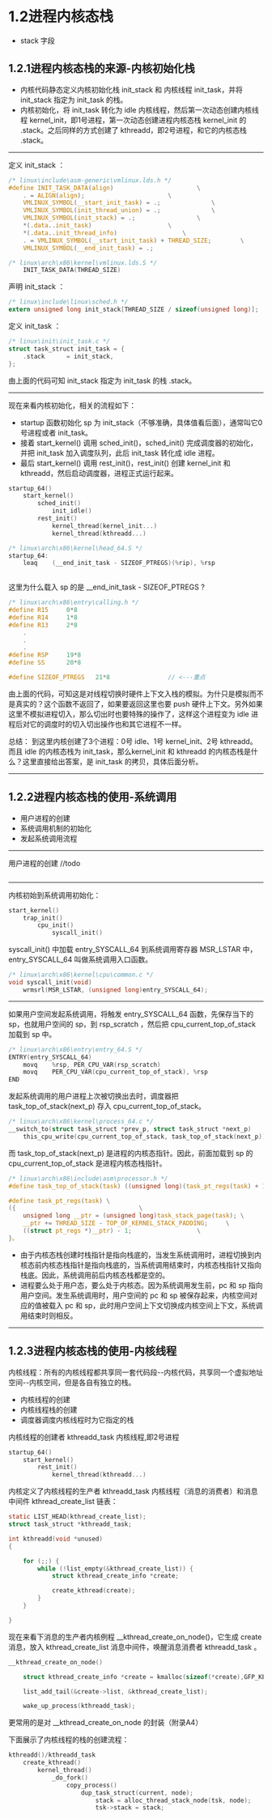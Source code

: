 # 1.2进程内核态栈
-  stack 字段
## 1.2.1进程内核态栈的来源-内核初始化栈
-   内核代码静态定义内核初始化栈 init_stack 和 内核线程 init_task，并将 init_stack 指定为 init_task 的栈。
-   内核初始化，将 init_task 转化为 idle 内核线程，然后第一次动态创建内核线程 kernel_init，即1号进程，第一次动态创建进程内核态栈 kernel_init 的 .stack。之后同样的方式创建了 kthreadd，即2号进程，和它的内核态栈 .stack。

--------------------------------------
定义 init_stack ：
```c
/* linux\include\asm-generic\vmlinux.lds.h */
#define INIT_TASK_DATA(align)						\
	. = ALIGN(align);						\
	VMLINUX_SYMBOL(__start_init_task) = .;				\
	VMLINUX_SYMBOL(init_thread_union) = .;				\
	VMLINUX_SYMBOL(init_stack) = .;					\
	*(.data..init_task)						\
	*(.data..init_thread_info)					\
	. = VMLINUX_SYMBOL(__start_init_task) + THREAD_SIZE;		\
	VMLINUX_SYMBOL(__end_init_task) = .;
```
```c
/* linux\arch\x86\kernel\vmlinux.lds.S */
	INIT_TASK_DATA(THREAD_SIZE)
```

声明 init_stack ：
```c
/* linux\include\linux\sched.h */
extern unsigned long init_stack[THREAD_SIZE / sizeof(unsigned long)];
```
定义 init_task ：
```c
/* linux\init\init_task.c */
struct task_struct init_task = {
	.stack		= init_stack,
};
```
由上面的代码可知 init_stack 指定为 init_task 的栈 .stack。

--------------------------------------
现在来看内核初始化，相关的流程如下：
-  startup 函数初始化 sp 为 init_stack（不够准确，具体值看后面），通常叫它0号进程或者 init_task。
-  接着 start_kernel() 调用 sched_init()，sched_init() 完成调度器的初始化，并把 init_task 加入调度队列，此后 init_task 转化成 idle 进程。
-  最后 start_kernel() 调用 rest_init()，rest_init() 创建 kernel_init 和 kthreadd，然后启动调度器，进程正式运行起来。


```c
startup_64()
	start_kernel()
		sched_init()
			init_idle()
		rest_init()
			kernel_thread(kernel_init...)
			kernel_thread(kthreadd...)

```
```c
/* linux\arch\x86\kernel\head_64.S */
startup_64:
	leaq	(__end_init_task - SIZEOF_PTREGS)(%rip), %rsp		
	
```
这里为什么载入 sp 的是 __end_init_task - SIZEOF_PTREGS ?
```c
/* linux\arch\x86\entry\calling.h */
#define R15		0*8
#define R14		1*8
#define R13		2*8
	.
	.
	.
#define RSP		19*8
#define SS		20*8

#define SIZEOF_PTREGS	21*8				// <---重点
```
由上面的代码，可知这是对线程切换时硬件上下文入栈的模拟。为什只是模拟而不是真实的？这个函数不返回了，如果要返回这里也要 push 硬件上下文。另外如果这里不模拟进程切入，那么切出时也要特殊的操作了，这样这个进程变为 idle 进程后对它的调度时的切入切出操作也和其它进程不一样。

总结：
到这里内核创建了3个进程：0号 idle、1号 kernel_init、2号 kthreadd。而且 idle 的内核态栈为 init_task，那么kernel_init 和 kthreadd 的内核态栈是什么？这里直接给出答案，是 init_task 的拷贝，具体后面分析。

------------------------------------------
## 1.2.2进程内核态栈的使用-系统调用
-    用户进程的创建
-    系统调用机制的初始化
-    发起系统调用流程
------------------------------------------
用户进程的创建
//todo
```c

```
------------------------------------------
内核初始到系统调用初始化：
```c
start_kernel()
	trap_init()
		cpu_init()
			syscall_init()
```
syscall_init() 中加载 entry_SYSCALL_64 到系统调用寄存器 MSR_LSTAR 中，entry_SYSCALL_64 叫做系统调用入口函数。
```c
/* linux\arch\x86\kernel\cpu\common.c */
void syscall_init(void)	
	wrmsrl(MSR_LSTAR, (unsigned long)entry_SYSCALL_64);
```
-------------------------------------------
如果用户空间发起系统调用，将触发 entry_SYSCALL_64 函数，先保存当下的 sp，也就用户空间的 sp，到 rsp_scratch ，然后把 cpu_current_top_of_stack 加载到 sp 中。
```c
/* linux\arch\x86\entry\entry_64.S */
ENTRY(entry_SYSCALL_64)
	movq	%rsp, PER_CPU_VAR(rsp_scratch)
	movq	PER_CPU_VAR(cpu_current_top_of_stack), %rsp		
END
``` 

发起系统调用的用户进程上次被切换出去时，调度器把 task_top_of_stack(next_p) 存入 cpu_current_top_of_stack。
```c
/* linux\arch\x86\kernel\process_64.c */
__switch_to(struct task_struct *prev_p, struct task_struct *next_p)
	this_cpu_write(cpu_current_top_of_stack, task_top_of_stack(next_p));
```

而 task_top_of_stack(next_p) 是进程的内核态指针。因此，前面加载到 sp 的 cpu_current_top_of_stack 是进程内核态栈指针。
```c
/* linux\arch\x86\include\asm\processor.h */
#define task_top_of_stack(task) ((unsigned long)(task_pt_regs(task) + 1))

#define task_pt_regs(task) \
({									\
	unsigned long __ptr = (unsigned long)task_stack_page(task);	\
	__ptr += THREAD_SIZE - TOP_OF_KERNEL_STACK_PADDING;		\
	((struct pt_regs *)__ptr) - 1;					\
}。
```

-   由于内核态栈创建时栈指针是指向栈底的，当发生系统调用时，进程切换到内核态前内核态栈指针是指向栈底的，当系统调用结束时，内核态栈指针又指向栈底。因此，系统调用前后内核态栈都是空的。
-   进程要么处于用户态，要么处于内核态。因为系统调用发生前，pc 和 sp 指向用户空间。发生系统调用时，用户空间的 pc 和 sp 被保存起来，内核空间对应的值被载入 pc 和 sp，此时用户空间上下文切换成内核空间上下文，系统调用结束时则相反。

---------------------------------------
## 1.2.3进程内核态栈的使用-内核线程

内核线程：所有的内核线程都共享同一套代码段--内核代码，共享同一个虚拟地址空间--内核空间，但是各自有独立的栈。

-    内核线程的创建
-    内核线程栈的创建
-    调度器调度内核线程时为它指定的栈

内核线程的创建者 kthreadd_task 内核线程,即2号进程

```c
startup_64()
	start_kernel()
		rest_init()
			kernel_thread(kthreadd...)

```

内核定义了内核线程的生产者 kthreadd_task 内核线程（消息的消费者）和消息中间件 kthread_create_list 链表：

```c
static LIST_HEAD(kthread_create_list);
struct task_struct *kthreadd_task;
```
```c
int kthreadd(void *unused)
{

	for (;;) {
		while (!list_empty(&kthread_create_list)) {
			struct kthread_create_info *create;

			create_kthread(create);
		}
	}

}
```
现在来看下消息的生产者内核例程 __kthread_create_on_node()，它生成 create 消息，放入 kthread_create_list 消息中间件，唤醒消息消费者 kthreadd_task 。

```c
__kthread_create_on_node()

	struct kthread_create_info *create = kmalloc(sizeof(*create),GFP_KERNEL);

	list_add_tail(&create->list, &kthread_create_list);

	wake_up_process(kthreadd_task);

```
更常用的是对 __kthread_create_on_node 的封装（附录A4）


下面展示了内核线程的栈的创建流程：
```c
kthreadd()/kthreadd_task
	create_kthread()
		kernel_thread()
			_do_fork()
				copy_process()
					dup_task_struct(current, node);
						stack = alloc_thread_stack_node(tsk, node);
						tsk->stack = stack;
```